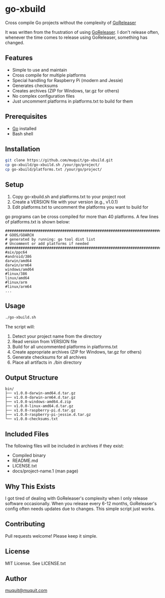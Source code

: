 # go-xbuild

Cross compile Go projects without the complexity of 
[GoReleaser](https://goreleaser.com/)

It was written from the frustration of using [GoReleaser](https://goreleaser.com/). I don't 
release often, whenever the time comes to release using GoReleaser, 
something has changed.

## Features
- Simple to use and maintain
- Cross compile for multiple platforms
- Special handling for Raspberry Pi (modern and Jessie)
- Generates checksums
- Creates archives (ZIP for Windows, tar.gz for others)
- No complex configuration files
- Just uncomment platforms in platforms.txt to build for them

## Prerequisites
- [Go](https://go.dev/) installed
- Bash shell

## Installation
```bash
git clone https://github.com/muquit/go-xbuild.git
cp go-xbuild/go-xbuild.sh /your/go/project/
cp go-xbuild/platforms.txt /your/go/project/
```

## Setup
1. Copy go-xbuild.sh and platforms.txt to your project root
2. Create a VERSION file with your version (e.g., v1.0.1)
3. Edit platforms.txt to uncomment the platforms you want to build for

go programs can be cross compiled for more than 40 platforms. 
A few lines of platforms.txt is shown below:
```text
########################################################################
# GOOS/GOARCH
# generated by running: go tool dist list
# Uncomment or add platforms if needed
########################################################################
#aix/ppc64
#android/386
darwin/amd64
darwin/arm64
windows/amd64
#linux/386
linux/amd64
#linux/arm
#linux/arm64
...
```

## Usage
```bash
./go-xbuild.sh
```

The script will:
1. Detect your project name from the directory
2. Read version from VERSION file
3. Build for all uncommented platforms in platforms.txt
4. Create appropriate archives (ZIP for Windows, tar.gz for others)
5. Generate checksums for all archives
6. Place all artifacts in ./bin directory

## Output Structure
```
bin/
├── v1.0.0-darwin-amd64.d.tar.gz
├── v1.0.0-darwin-arm64.d.tar.gz
├── v1.0.0-windows-amd64.d.zip
├── v1.0.0-linux-amd64.d.tar.gz
├── v1.0.0-raspberry-pi.d.tar.gz
├── v1.0.0-raspberry-pi-jessie.d.tar.gz
└── v1.0.0-checksums.txt
```

## Included Files
The following files will be included in archives if they exist:
- Compiled binary
- README.md
- LICENSE.txt
- docs/project-name.1 (man page)

## Why This Exists
I got tired of dealing with GoReleaser's complexity when I only release 
software occasionally. When you release every 6-12 months, GoReleaser's 
config often needs updates due to changes. This simple script just works.

## Contributing
Pull requests welcome! Please keep it simple.

## License
MIT License. See LICENSE.txt

## Author
muquit@muquit.com
